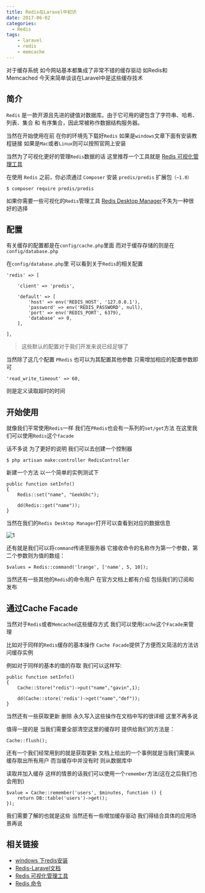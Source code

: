 ```yaml
---
title: Redis在Laravel中初识
date: 2017-06-02
categories:
  - Redis
tags:
    - laravel
    - redis
    - memcache
---
```

对于缓存系统 如今网站基本都集成了非常不错的缓存驱动 如Redis和Memcached 今天来简单谈谈在Laravel中是这些缓存技术

## 简介
`Redis` 是一款开源且先进的键值对数据库。由于它可用的键包含了字符串、哈希、列表、集合 和 有序集合，因此常被称作数据结构服务器。

当然在开始使用在前 在你的环境先下载好`Redis`  如果是`windows`文章下面有安装教程链接  如果是`Mac`或者`Linux`则可以按照官网上安装

当然为了可视化更好的管理`Redis`数据的话  这里推荐一个工具就是 [Redis 可视化管理工具](https://redisdesktop.com/download)

在使用 `Redis` 之前，你必须通过 `Composer` 安装 `predis/predis` 扩展包`（~1.0）`
```shell
$ composer require predis/predis
```

如果你需要一些可视化的`Redis`管理工具 [Redis Desktop Manager](https://redisdesktop.com/download)不失为一种很好的选择

## 配置

有关缓存的配置都是在`config/cache.php`里面  而对于缓存存储的则是在`config/database.php`

在`config/database.php`里 可以看到关于`Redis`的相关配置

```php?start_inline=1
'redis' => [

    'client' => 'predis',

    'default' => [
        'host' => env('REDIS_HOST', '127.0.0.1'),
        'password' => env('REDIS_PASSWORD', null),
        'port' => env('REDIS_PORT', 6379),
        'database' => 0,
    ],

],
```

> 这些默认的配置对于我们开发来说已经足够了

当然除了这几个配置 `PRedis` 也可以为其配置其他参数 只需增加相应的配置参数即可
```php?start_inline=1
'read_write_timeout' => 60,
```
则是定义读取超时的时间

## 开始使用
就像我们平常使用`Redis`一样 我们在`PRedis`也会有一系列的`set/get`方法  在这里我们可以使用`Redis`这个`facade`

话不多说  为了更好的说明  我们可以去创建一个控制器
```php?start_inline=1
$ php artisan make:controller RedisController
```

新建一个方法 以一个简单的实例测试下
```php?start_inline=1
public function setInfo()
{
    Redis::set("name", "GeekGhc");

    dd(Redis::get("name"));
}
```
当然在我们的`Redis Desktop Manager`打开可以查看到对应的数据信息

![1](/images/articles/2017-06-02/1.png)

还有就是我们可以将`command`传递至服务器 它接收命令的名称作为第一个参数，第二个参数则为值的数组：
```php?start_inline=1
$values = Redis::command('lrange', ['name', 5, 10]);
```

当然还有一些其他的`Redis`的命令用户 在官方文档上都有介绍 包括我们的订阅和发布

## 通过Cache Facade
当然对于`Redis`或者`Memcached`这些缓存方式 我们可以使用`Cache`这个`Facade`来管理

比如对于同样的`Redis`缓存的基本操作 `Cache Facade`提供了方便而又简洁的方法访问缓存实例

例如对于同样的基本的值的存取 我们可以这样写:
```php?start_inline=1
public function setInfo()
{
    Cache::Store("redis")->put("name","gavin",1);

    dd(Cache::store('redis')->get("name","def"));
}
```

当然还有一些获取更新 删除 永久写入这些操作在文档中写的很详细  这里不再多说

值得一提的是 当我们需要全部清空这里的缓存时  提供给我们的方法是：
```php?start_inline=1
Cache::flush();
```

还有一个我们经常用到的就是获取更新 文档上给出的一个事例就是当我们需要从缓存取出所有用户  而当缓存中并没有时  则从数据库中

读取并加入缓存 这样的情景的话我们可以使用一个`remember`方法(这在之后我们也会用到)
```php?start_inline=1
$value = Cache::remember('users', $minutes, function () {
    return DB::table('users')->get();
});
```

我们需要了解的也就是这些  当然还有一些增加缓存驱动  我们得结合具体的应用场景再说



## 相关链接
- [windows 下redis安装](http://www.jianshu.com/p/e16d23e358c0)
- [Redis-Laravel文档](http://d.laravel-china.org/docs/5.3/redis#configuration)
- [Redis 可视化管理工具](https://redisdesktop.com/download)
- [Redis 命令](https://redis.io/commands)